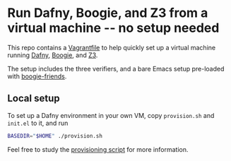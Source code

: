 # Run Dafny, Boogie, and Z3 from a virtual machine -- no setup needed

This repo contains a [Vagrantfile](https://www.vagrantup.com/) to help quickly set up a virtual machine running [Dafny](http://research.microsoft.com/en-us/projects/dafny/), [Boogie](http://research.microsoft.com/en-us/projects/boogie/), and [Z3](https://github.com/Z3Prover/z3).

The setup includes the three verifiers, and a bare Emacs setup pre-loaded with [boogie-friends](https://github.com/boogie-org/boogie-friends).

## Local setup

To set up a Dafny environment in your own VM, copy `provision.sh` and `init.el` to it, and run

```bash
BASEDIR="$HOME" ./provision.sh
```

Feel free to study the [provisioning script](provision.sh) for more information.
